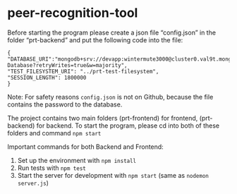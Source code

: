 # peer-recognition-tool

Before starting the program please create a json file “config.json” in the folder “prt-backend” and put the following code into the file:

```
{              
"DATABASE_URI":"mongodb+srv://devapp:wintermute3000@cluster0.val9t.mongodb.net/Test-Database?retryWrites=true&w=majority",
"TEST_FILESYSTEM_URI": "../prt-test-filesystem",
"SESSION_LENGTH": 1800000
}
```

Note: For safety reasons `config.json` is not on Github, because the file contains the password to the database.

The project contains two main folders (prt-frontend) for frontend, (prt-backend) for backend. To start the program, please cd into both of these folders and command `npm start`

Important commands for both Backend and Frontend:
1. Set up the environment with `npm install`
2. Run tests with `npm test`
3. Start the server for development with `npm start` (same as `nodemon server.js`)
